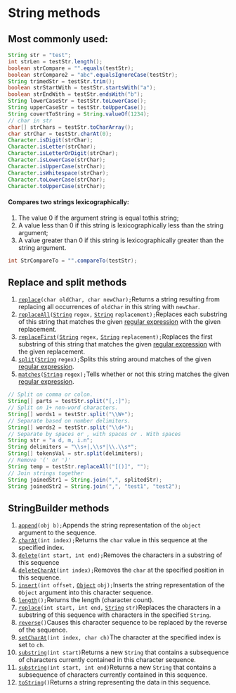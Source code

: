 # String methods

## Most commonly used:

```java
String str = "test";
int strLen = testStr.length();
boolean strCompare = "".equals(testStr);
boolean strCompare2 = "abc".equalsIgnoreCase(testStr);
String trimedStr = testStr.trim();
boolean strStartWith = testStr.startsWith("a");
boolean strEndWith = testStr.endsWith("b");
String lowerCaseStr = testStr.toLowerCase();
String upperCaseStr = testStr.toUpperCase();
String covertToString = String.valueOf(1234);
// char in str
char[] strChars = testStr.toCharArray();
char strChar = testStr.charAt(0);
Character.isDigit(strChar);
Character.isLetter(strChar);
Character.isLetterOrDigit(strChar);
Character.isLowerCase(strChar);
Character.isUpperCase(strChar);
Character.isWhitespace(strChar);
Character.toLowerCase(strChar);
Character.toUpperCase(strChar);
```

#### Compares two strings lexicographically:

1. The value 0 if the argument string is equal tothis string; 
2. A value less than 0 if this string is lexicographically less than the string argument;
3. A value greater than 0 if this string is lexicographically greater than the string argument.

```java
int StrCompareTo = "".compareTo(testStr);
```

## Replace and split methods

1.  [`replace`](https://docs.oracle.com/javase/8/docs/api/java/lang/String.html#replace-char-char-)`(char oldChar, char newChar);`Returns a string resulting from replacing all occurrences of `oldChar` in this string with `newChar`.
2.  [`replaceAll`](https://docs.oracle.com/javase/8/docs/api/java/lang/String.html#replaceAll-java.lang.String-java.lang.String-)`(`[`String`](https://docs.oracle.com/javase/8/docs/api/java/lang/String.html) `regex,` [`String`](https://docs.oracle.com/javase/8/docs/api/java/lang/String.html) `replacement);`Replaces each substring of this string that matches the given [regular expression](https://docs.oracle.com/javase/8/docs/api/java/util/regex/Pattern.html#sum) with the given replacement.
3.  [`replaceFirst`](https://docs.oracle.com/javase/8/docs/api/java/lang/String.html#replaceFirst-java.lang.String-java.lang.String-)`(`[`String`](https://docs.oracle.com/javase/8/docs/api/java/lang/String.html) `regex,` [`String`](https://docs.oracle.com/javase/8/docs/api/java/lang/String.html) `replacement);`Replaces the first substring of this string that matches the given [regular expression](https://docs.oracle.com/javase/8/docs/api/java/util/regex/Pattern.html#sum) with the given replacement.
4.  [`split`](https://docs.oracle.com/javase/8/docs/api/java/lang/String.html#split-java.lang.String-)`(`[`String`](https://docs.oracle.com/javase/8/docs/api/java/lang/String.html) `regex);`Splits this string around matches of the given [regular expression](https://docs.oracle.com/javase/8/docs/api/java/util/regex/Pattern.html#sum).
5.  [`matches`](https://docs.oracle.com/javase/8/docs/api/java/lang/String.html#matches-java.lang.String-)`(`[`String`](https://docs.oracle.com/javase/8/docs/api/java/lang/String.html) `regex);`Tells whether or not this string matches the given [regular expression](https://docs.oracle.com/javase/8/docs/api/java/util/regex/Pattern.html#sum).

```java
// Split on comma or colon.
String[] parts = testStr.split("[,:]");
// Split on 1+ non-word characters.
String[] words1 = testStr.split("\\W+");
// Separate based on number delimiters.
String[] words2 = testStr.split("\\d+");
// Separate by spaces or , with spaces or . With spaces
String str = "a d, m, i.n";
String delimiters = "\\s+|,\\s*|\\.\\s*";
String[] tokensVal = str.split(delimiters);
// Remove '(' or ')'
String temp = testStr.replaceAll("[()]", "");
// Join strings together
String joinedStr1 = String.join(",", splitedStr);
String joinedStr2 = String.join(",", "test1", "test2");
```

## StringBuilder methods

1.  [`append`](https://docs.oracle.com/javase/8/docs/api/java/lang/StringBuilder.html#append-boolean-)`(obj b);`Appends the string representation of the `object` argument to the sequence.
2.  [`charAt`](https://docs.oracle.com/javase/8/docs/api/java/lang/StringBuilder.html#charAt-int-)`(int index);`Returns the `char` value in this sequence at the specified index.
3.  [`delete`](https://docs.oracle.com/javase/8/docs/api/java/lang/StringBuilder.html#delete-int-int-)`(int start, int end);`Removes the characters in a substring of this sequence
4.  [`deleteCharAt`](https://docs.oracle.com/javase/8/docs/api/java/lang/StringBuilder.html#deleteCharAt-int-)`(int index);`Removes the `char` at the specified position in this sequence.
5.  [`insert`](https://docs.oracle.com/javase/8/docs/api/java/lang/StringBuilder.html#insert-int-java.lang.Object-)`(int offset,` [`Object`](https://docs.oracle.com/javase/8/docs/api/java/lang/Object.html) `obj);`Inserts the string representation of the `Object` argument into this character sequence.
6.  [`length`](https://docs.oracle.com/javase/8/docs/api/java/lang/StringBuilder.html#length--)`();`Returns the length \(character count\).
7.  [`replace`](https://docs.oracle.com/javase/8/docs/api/java/lang/StringBuilder.html#replace-int-int-java.lang.String-)`(int start, int end,` [`String`](https://docs.oracle.com/javase/8/docs/api/java/lang/String.html) `str)`Replaces the characters in a substring of this sequence with characters in the specified `String`.
8.  [`reverse`](https://docs.oracle.com/javase/8/docs/api/java/lang/StringBuilder.html#reverse--)`()`Causes this character sequence to be replaced by the reverse of the sequence.
9.  [`setCharAt`](https://docs.oracle.com/javase/8/docs/api/java/lang/StringBuilder.html#setCharAt-int-char-)`(int index, char ch)`The character at the specified index is set to `ch`.
10.  [`substring`](https://docs.oracle.com/javase/8/docs/api/java/lang/StringBuilder.html#substring-int-)`(int start)`Returns a new `String` that contains a subsequence of characters currently contained in this character sequence.
11.  [`substring`](https://docs.oracle.com/javase/8/docs/api/java/lang/StringBuilder.html#substring-int-int-)`(int start, int end)`Returns a new `String` that contains a subsequence of characters currently contained in this sequence.
12.  [`toString`](https://docs.oracle.com/javase/8/docs/api/java/lang/StringBuilder.html#toString--)`()`Returns a string representing the data in this sequence.

